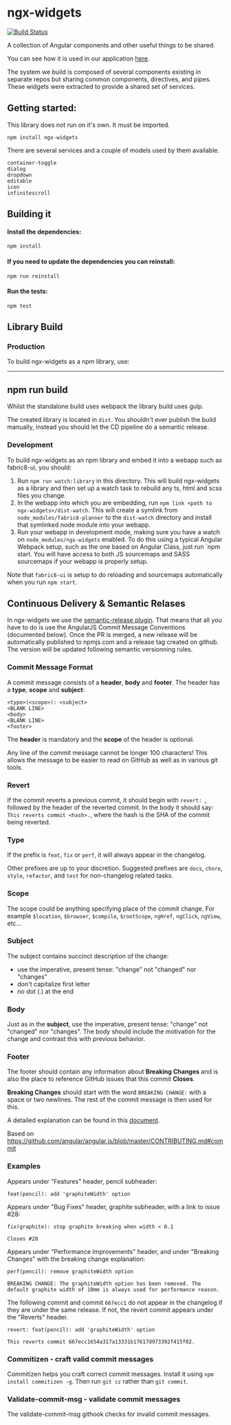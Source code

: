 # ngx-widgets

[![Build Status](https://ci.centos.org/buildStatus/icon?job=devtools-ngx-widgets-npm-publish-build-master)](https://ci.centos.org/view/Devtools/job/devtools-ngx-widgets-npm-publish-build-master/)

A collection of Angular components and other useful things to be shared.

You can see how it is used in our application [here](https://github.com/fabric8io/fabric8-ui).

The system we build is composed of several components existing in separate repos but
sharing common components, directives, and pipes. These widgets were extracted to 
provide a shared set of services. 

## Getting started:

This library does not run on it's own. It must be imported. 

`npm install ngx-widgets`

There are several services and a couple of models used by them available.

    container-toggle
    dialog
    dropdown
    editable
    icon
    infinitescroll
 

## Building it 
 
#### Install the dependencies:
 
 `npm install`
 
#### If you need to update the dependencies you can reinstall:
 
 `npm run reinstall`
 
#### Run the tests:
 
 `npm test`
 
## Library Build

### Production

To build ngx-widgets as a npm library, use:

----
npm run build
----

Whilst the standalone build uses webpack the library build uses gulp.

The created library is located in `dist`. You shouldn't ever publish the
build manually, instead you should let the CD pipeline do a semantic release.

### Development

To build ngx-widgets as an npm library and embed it into a webapp such as
fabric8-ui, you should:

1. Run `npm run watch:library` in this directory. This will build ngx-widgets as
a library and then set up a watch task to rebuild any ts, html and scss files you
change.
2. In the webapp into which you are embedding, run `npm link <path to ngx-widgets>/dist-watch`.
This will create a symlink from `node_modules/fabric8-planner` to the `dist-watch` directory
and install that symlinked node module into your webapp.
3. Run your webapp in development mode, making sure you have a watch on `node_modules/ngx-widgets`
enabled. To do this using a typical Angular Webpack setup, such as the one based on Angular Class,
just run `npm start. You will have access to both JS sourcemaps and SASS sourcemaps if your webapp
is properly setup.

Note that `fabric8-ui` is setup to do reloading and sourcemaps automatically when you
run `npm start`.

## Continuous Delivery & Semantic Relases

In ngx-widgets we use the [semantic-release plugin](https://github.com/semantic-release/semantic-release). That means 
that all you have to do is use the AngularJS Commit Message Conventions (documented below). Once the PR is merged, a new release will be automatically published to npmjs.com and a release tag
created on github. The version will be updated following semantic versionning rules.

### Commit Message Format

A commit message consists of a **header**, **body** and **footer**.  The header has a **type**, **scope** and **subject**:

```
<type>(<scope>): <subject>
<BLANK LINE>
<body>
<BLANK LINE>
<footer>
```

The **header** is mandatory and the **scope** of the header is optional.

Any line of the commit message cannot be longer 100 characters! This allows the message to be easier
to read on GitHub as well as in various git tools.

### Revert

If the commit reverts a previous commit, it should begin with `revert: `, followed by the header of the reverted commit. In the body it should say: `This reverts commit <hash>.`, where the hash is the SHA of the commit being reverted.

### Type

If the prefix is `feat`, `fix` or `perf`, it will always appear in the changelog.

Other prefixes are up to your discretion. Suggested prefixes are `docs`, `chore`, `style`, `refactor`, and `test` for non-changelog related tasks.

### Scope

The scope could be anything specifying place of the commit change. For example `$location`,
`$browser`, `$compile`, `$rootScope`, `ngHref`, `ngClick`, `ngView`, etc...

### Subject

The subject contains succinct description of the change:

* use the imperative, present tense: "change" not "changed" nor "changes"
* don't capitalize first letter
* no dot (.) at the end

### Body

Just as in the **subject**, use the imperative, present tense: "change" not "changed" nor "changes".
The body should include the motivation for the change and contrast this with previous behavior.

### Footer

The footer should contain any information about **Breaking Changes** and is also the place to
reference GitHub issues that this commit **Closes**.

**Breaking Changes** should start with the word `BREAKING CHANGE:` with a space or two newlines. The rest of the commit message is then used for this.

A detailed explanation can be found in this [document][commit-message-format].

Based on https://github.com/angular/angular.js/blob/master/CONTRIBUTING.md#commit

[commit-message-format]: https://docs.google.com/document/d/1QrDFcIiPjSLDn3EL15IJygNPiHORgU1_OOAqWjiDU5Y/edit#


### Examples

Appears under "Features" header, pencil subheader:

```
feat(pencil): add 'graphiteWidth' option
```

Appears under "Bug Fixes" header, graphite subheader, with a link to issue #28:

```
fix(graphite): stop graphite breaking when width < 0.1

Closes #28
```

Appears under "Performance Improvements" header, and under "Breaking Changes" with the breaking change explanation:

```
perf(pencil): remove graphiteWidth option

BREAKING CHANGE: The graphiteWidth option has been removed. The default graphite width of 10mm is always used for performance reason.
```

The following commit and commit `667ecc1` do not appear in the changelog if they are under the same release. If not, the revert commit appears under the "Reverts" header.

```
revert: feat(pencil): add 'graphiteWidth' option

This reverts commit 667ecc1654a317a13331b17617d973392f415f02.
```

### Commitizen - craft valid commit messages

Commitizen helps you craft correct commit messages. Install it using `npm install commitizen -g`. Then run `git cz` rather than `git commit`.

### Validate-commit-msg - validate commit messages

The validate-commit-msg githook checks for invalid commit messages.

